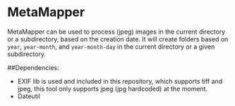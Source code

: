 # MetaMapper

MetaMapper can be used to process (jpeg) images in the current directory or a subdirectory, based on the creation date.
It will create folders based on `year`, `year-month`, and `year-month-day` in the current directory or a given subdirectory.


##Dependencies:

* EXIF lib is used and included in this repository, which supports tiff and jpeg, this tool only supports jpeg (jpg hardcoded) at the moment.
* Dateutil

